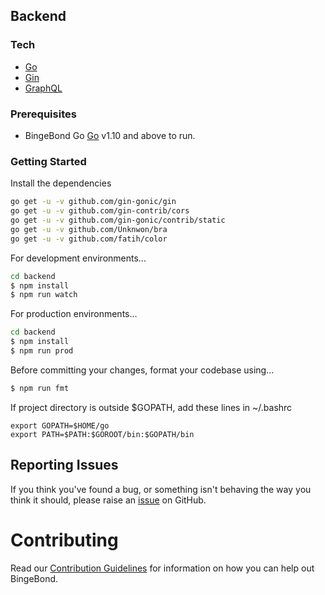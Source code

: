 ## Backend

### Tech

* [Go]
* [Gin]
* [GraphQL]

### Prerequisites

- BingeBond Go [Go](https://golang.org/) v1.10 and above to run.

### Getting Started

Install the dependencies

```sh
go get -u -v github.com/gin-gonic/gin
go get -u -v github.com/gin-contrib/cors
go get -u -v github.com/gin-gonic/contrib/static
go get -u -v github.com/Unknwon/bra
go get -u -v github.com/fatih/color
```

For development environments...

```sh
cd backend
$ npm install
$ npm run watch
```

For production environments...

```sh
cd backend
$ npm install
$ npm run prod
```

Before committing your changes, format your codebase using...

```sh
$ npm run fmt
```

If project directory is outside $GOPATH, add these lines in ~/.bashrc

```
export GOPATH=$HOME/go
export PATH=$PATH:$GOROOT/bin:$GOPATH/bin
```

[Go]: <https://golang.org>
[Gin]: <https://gin-gonic.github.io/gin>
[GraphQL]: <https://graphql.org/learn>

## Reporting Issues

If you think you've found a bug, or something isn't behaving the way you think it should, please raise an [issue](https://github.com/mario-vimal/BingeBond/issues) on GitHub.

# Contributing

Read our [Contribution Guidelines](https://github.com/mario-vimal/BingeBond/blob/master/CONTRIBUTING.md) for information on how you can help out BingeBond.